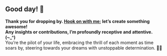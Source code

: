 <!DOCTYPE html>
<htm>

<body>

  <h2>Good day! 👋</h2>
  <p>
    <strong>Thank you for dropping by. <a href ="mailto:amicableycot@gmail.com">Hook on with me</a>; let’s create something awesome!</strong><br>
    <strong>Any insights or contributions, I’m profoundly receptive and attentive. (~_^)</strong><br>
    You’re the pilot of your life, embracing the thrill of each moment as time soars by, steering towards your dreams with unstoppable determination. 🚀😄
  </p>
</div>

</body>

</htm>
  
<!--
- **lewiskirori/lewiskirori** is a ✨ _special_ ✨ repository!
- 🔭 I’m currently working on ...
- 👯 I’m looking to collaborate on ...
- 🤔 I’m looking for help with ...
- 💬 Ask me about ...
- 📫 How to reach me: ...
- 😄 Pronouns: ...
- ⚡ Fun fact: ...
- Avant-garde || forward-looking || progressive || revolutionary || ...
- Allied: the company && affiliated || working together with && Skilled craftsmanship allied to advanced technology.
- SOftware ARchitect ASpirant.
- The Future and the Present.
-->                                                     
